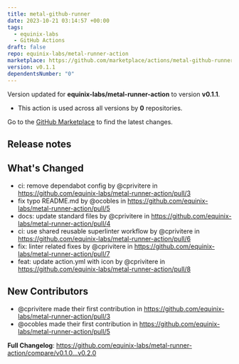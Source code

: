 ```yaml
---
title: metal-github-runner
date: 2023-10-21 03:14:57 +00:00
tags:
  - equinix-labs
  - GitHub Actions
draft: false
repo: equinix-labs/metal-runner-action
marketplace: https://github.com/marketplace/actions/metal-github-runner
version: v0.1.1
dependentsNumber: "0"
---
```



Version updated for **equinix-labs/metal-runner-action** to version **v0.1.1**.
- This action is used across all versions by **0** repositories.

Go to the [GitHub Marketplace](https://github.com/marketplace/actions/metal-github-runner) to find the latest changes.

## Release notes

## What's Changed
* ci: remove dependabot config by @cprivitere in https://github.com/equinix-labs/metal-runner-action/pull/3
* fix typo README.md by @ocobles in https://github.com/equinix-labs/metal-runner-action/pull/5
* docs: update standard files by @cprivitere in https://github.com/equinix-labs/metal-runner-action/pull/4
* ci: use shared reusable superlinter workflow by @cprivitere in https://github.com/equinix-labs/metal-runner-action/pull/6
* fix: linter related fixes by @cprivitere in https://github.com/equinix-labs/metal-runner-action/pull/7
* feat: update action.yml with icon by @cprivitere in https://github.com/equinix-labs/metal-runner-action/pull/8

## New Contributors
* @cprivitere made their first contribution in https://github.com/equinix-labs/metal-runner-action/pull/3
* @ocobles made their first contribution in https://github.com/equinix-labs/metal-runner-action/pull/5

**Full Changelog**: https://github.com/equinix-labs/metal-runner-action/compare/v0.1.0...v0.2.0
